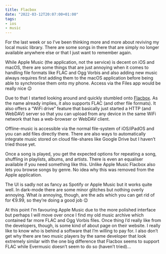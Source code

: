 ```yaml
---
title: Flacbox
date: "2022-03-12T20:07:00+01:00"
tags:
- ios
- music
---
```


For the last week or so I’ve been thinking more and more about reviving my local music library. There are some songs in there that are simply no longer available anywhere else or that I just want to remember again. 

While Apple Music (the application, not the service) is decent on iOS and macOS, there are some things that are just annoying when it comes to handling file formats like FLAC and Ogg Vorbis  and also adding new music always requires first adding them to the macOS application before being able to synchronise them onto my phone. Access via the Files app would be really nice 😉

Due to that I started looking around and quickly stumbled onto [Flacbox](https://www.everappz.com/flacbox). As the name already implies, it also supports FLAC (and other file formats). It also offers a “WiFi drive” feature that basically just started a HTTP (and WebDAV) server so that you can upload from any device in the same WiFi network that has a web-browser or WebDAV client.

Offline-music is accessible via the normal file-system of iOS/iPadOS and you can add files directly there. There are also ways to automatically integrate music stored on cloud file-shares like Google Drive but I haven’t tried those yet. 

Once a song is played, you get the expected options for repeating a song, shuffling in playlists, albums, and artists. There is even an equaliser available if you need something like this. Unlike Apple Music Flacbox also lets you browse songs by genre. No idea why this was removed from the Apple application.

The UI is sadly not as fancy as Spotify or Apple Music but it works quite well. In dark-mode there are some minor glitches but nothing overly annoying. What *is* annoying, though, are the ads which you can get rid of for €9.99, so they’re doing a good job 😉 

At this point I’m favouring Apple Music due to the more polished interface but perhaps I will move over once I find my old music archive which contained far more FLAC and Ogg Vorbis files. Once thing I’d really like from the developers, though, is some kind of about page on their website. I really like to know who is behind a software that I’m willing to pay for. I also don’t get why there are two music players by the same developer that look extremely similar with the one big difference that Flacbox seems to support FLAC while Evermusic doesn’t seem to do so (haven’t tried)…
